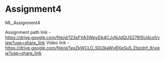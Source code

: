 # Assignment4
ML_Assignment4


Assignment path link - https://drive.google.com/file/d/123sFVA3WpyDb4CJyNJdQUS276ISUdcof/view?usp=share_link
Video link - https://drive.google.com/file/d/1xoZkWCLO_S0i2kaWvBXeSuS_Ebzdnf_9/view?usp=share_link

